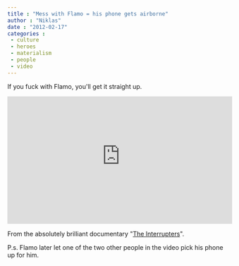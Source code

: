 ```yaml
---
title : "Mess with Flamo = his phone gets airborne"
author : "Niklas"
date : "2012-02-17"
categories : 
 - culture
 - heroes
 - materialism
 - people
 - video
---
```


If you fuck with Flamo, you'll get it straight up.

<iframe width="510" height="289" src="https://www.youtube-nocookie.com/embed/DYjelvrosNM?rel=0" frameborder="0" allowfullscreen></iframe>

From the absolutely brilliant documentary "[The Interrupters](http://www.imdb.com/title/tt1319744)".

P.s. Flamo later let one of the two other people in the video pick his phone up for him.
